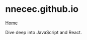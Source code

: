 # nnecec.github.io

[Home](http://nnecec-github-io.vercel.app/)

Dive deep into JavaScript and React.
